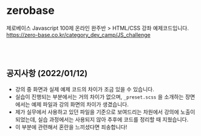 # zerobase

제로베이스 Javascript 100제 온라인 완주반 > HTML/CSS 강좌 예제코드입니다.<br>
https://zero-base.co.kr/category_dev_camp/JS_challenge

<br><br>

## 공지사항 (2022/01/12)
- 강의 중 화면과 실제 예제 코드의 차이가 조금 있을 수 있습니다.
- 실습이 진행되는 부분에서는 거의 차이가 없으며, `_preset.scss` 을 소개하는 장면에서는 예제 파일과 강의 화면의 차이가 생겼습니다.
- 제가 실무에서 사용하고 있던 파일을 기준으로 보여드리는 차원에서 강의에 노출이 되었는데, 실습 과정에서는 사용되지 않아 추후에 코드를 정리할 때 지웠습니다.
- 이 부분에 관련해서 혼란을 느끼셨다면 죄송합니다!

